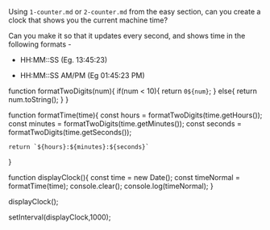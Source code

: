 Using `1-counter.md` or `2-counter.md` from the easy section, can you create a
clock that shows you the current machine time?

Can you make it so that it updates every second, and shows time in the following formats - 

 - HH:MM::SS (Eg. 13:45:23)

 - HH:MM::SS AM/PM (Eg 01:45:23 PM)

 function formatTwoDigits(num){
    if(num  < 10){
        return `0${num}`;
    }
    else{
        return num.toString();
    }
}

function formatTime(time){
    const hours = formatTwoDigits(time.getHours());
    const minutes = formatTwoDigits(time.getMinutes());
    const seconds = formatTwoDigits(time.getSeconds());

    return `${hours}:${minutes}:${seconds}`
}


function displayClock(){
    const time = new Date();
    const timeNormal = formatTime(time);
    console.clear();
    console.log(timeNormal);
}

displayClock();

setInterval(displayClock,1000);
